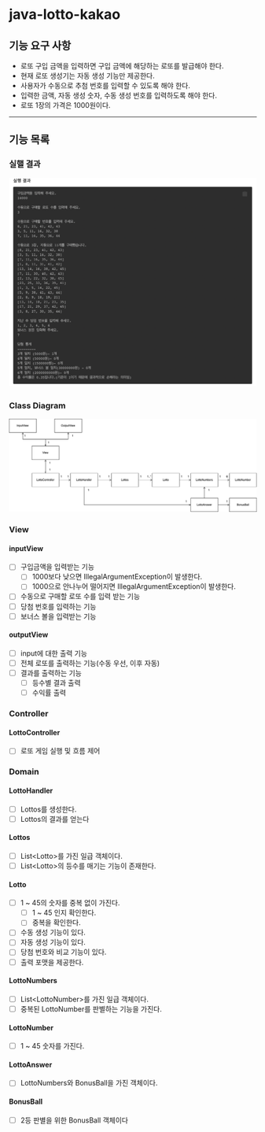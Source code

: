 # java-lotto-kakao

## 기능 요구 사항
- 로또 구입 금액을 입력하면 구입 금액에 해당하는 로또를 발급해야 한다.
- 현재 로또 생성기는 자동 생성 기능만 제공한다. 
- 사용자가 수동으로 추첨 번호를 입력할 수 있도록 해야 한다.
- 입력한 금액, 자동 생성 숫자, 수동 생성 번호를 입력하도록 해야 한다.
- 로또 1장의 가격은 1000원이다.


---

## 기능 목록

### 실핼 결과
![Screen Shot 2023-01-04 at 4.07.10 PM.png](docs%2FScreen%20Shot%202023-01-04%20at%204.07.10%20PM.png)

### Class Diagram
![class_diagram.png](docs%2Fclass_diagram.png)

### View

#### inputView

- [ ] 구입금액을 입력받는 기능
  - [ ] 1000보다 낮으면 IllegalArgumentException이 발생한다.
  - [ ] 1000으로 안나누어 떨어지면 IllegalArgumentException이 발생한다.
- [ ] 수동으로 구매할 로또 수를 입력 받는 기능
- [ ] 당첨 번호를 입력하는 기능
- [ ] 보너스 볼을 입력받는 기능

#### outputView

- [ ] input에 대한 출력 기능
- [ ] 전체 로또를 출력하는 기능(수동 우선, 이후 자동)
- [ ] 결과를 출력하는 기능
  - [ ] 등수별 결과 출력
  - [ ] 수익률 출력

### Controller

#### LottoController
- [ ] 로또 게임 실행 및 흐름 제어


### Domain

#### LottoHandler
- [ ] Lottos를 생성한다.
- [ ] Lottos의 결과를 얻는다

#### Lottos
- [ ] List\<Lotto\>를 가진 일급 객체이다.
- [ ] List\<Lotto\>의 등수를 매기는 기능이 존재한다.

#### Lotto
- [ ] 1 ~ 45의 숫자를 중복 없이 가진다.
  - [ ] 1 ~ 45 인지 확인한다.
  - [ ] 중복을 확인한다.
- [ ] 수동 생성 기능이 있다.
- [ ] 자동 생성 기능이 있다.
- [ ] 당첨 번호와 비교 기능이 있다.
- [ ] 출력 포맷을 제공한다.

#### LottoNumbers
- [ ] List\<LottoNumber\>를 가진 일급 객체이다.
- [ ] 중복된 LottoNumber를 판별하는 기능을 가진다.

#### LottoNumber
- [ ] 1 ~ 45 숫자를 가진다.

#### LottoAnswer
- [ ] LottoNumbers와 BonusBall을 가진 객체이다.

#### BonusBall
- [ ] 2등 판별을 위한 BonusBall 객체이다




